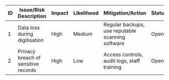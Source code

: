 | ID | Issue/Risk Description | Impact | Likelihood | Mitigation/Action | Status |
|----|------------------------|--------|------------|-------------------|--------|
| 1  | Data loss during digitisation | High | Medium | Regular backups, use reputable scanning software | Open |
| 2  | Privacy breach of sensitive records | High | Low | Access controls, audit logs, staff training | Open |
